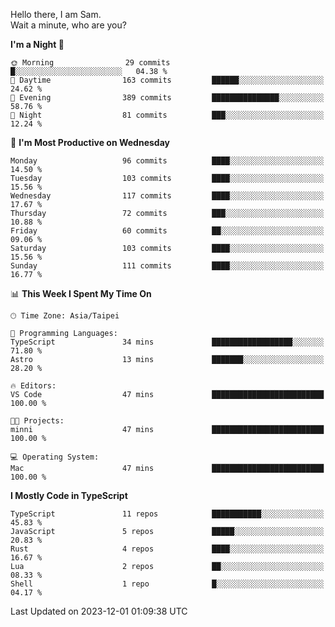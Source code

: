 Hello there, I am Sam.  
Wait a minute, who are you?
  
<!--START_SECTION:waka-->
**I'm a Night 🦉** 

```text
🌞 Morning                29 commits          █░░░░░░░░░░░░░░░░░░░░░░░░   04.38 % 
🌆 Daytime                163 commits         ██████░░░░░░░░░░░░░░░░░░░   24.62 % 
🌃 Evening                389 commits         ███████████████░░░░░░░░░░   58.76 % 
🌙 Night                  81 commits          ███░░░░░░░░░░░░░░░░░░░░░░   12.24 % 
```
📅 **I'm Most Productive on Wednesday** 

```text
Monday                   96 commits          ████░░░░░░░░░░░░░░░░░░░░░   14.50 % 
Tuesday                  103 commits         ████░░░░░░░░░░░░░░░░░░░░░   15.56 % 
Wednesday                117 commits         ████░░░░░░░░░░░░░░░░░░░░░   17.67 % 
Thursday                 72 commits          ███░░░░░░░░░░░░░░░░░░░░░░   10.88 % 
Friday                   60 commits          ██░░░░░░░░░░░░░░░░░░░░░░░   09.06 % 
Saturday                 103 commits         ████░░░░░░░░░░░░░░░░░░░░░   15.56 % 
Sunday                   111 commits         ████░░░░░░░░░░░░░░░░░░░░░   16.77 % 
```


📊 **This Week I Spent My Time On** 

```text
🕑︎ Time Zone: Asia/Taipei

💬 Programming Languages: 
TypeScript               34 mins             ██████████████████░░░░░░░   71.80 % 
Astro                    13 mins             ███████░░░░░░░░░░░░░░░░░░   28.20 % 

🔥 Editors: 
VS Code                  47 mins             █████████████████████████   100.00 % 

🐱‍💻 Projects: 
minni                    47 mins             █████████████████████████   100.00 % 

💻 Operating System: 
Mac                      47 mins             █████████████████████████   100.00 % 
```

**I Mostly Code in TypeScript** 

```text
TypeScript               11 repos            ███████████░░░░░░░░░░░░░░   45.83 % 
JavaScript               5 repos             █████░░░░░░░░░░░░░░░░░░░░   20.83 % 
Rust                     4 repos             ████░░░░░░░░░░░░░░░░░░░░░   16.67 % 
Lua                      2 repos             ██░░░░░░░░░░░░░░░░░░░░░░░   08.33 % 
Shell                    1 repo              █░░░░░░░░░░░░░░░░░░░░░░░░   04.17 % 
```




 Last Updated on 2023-12-01 01:09:38 UTC
<!--END_SECTION:waka-->

